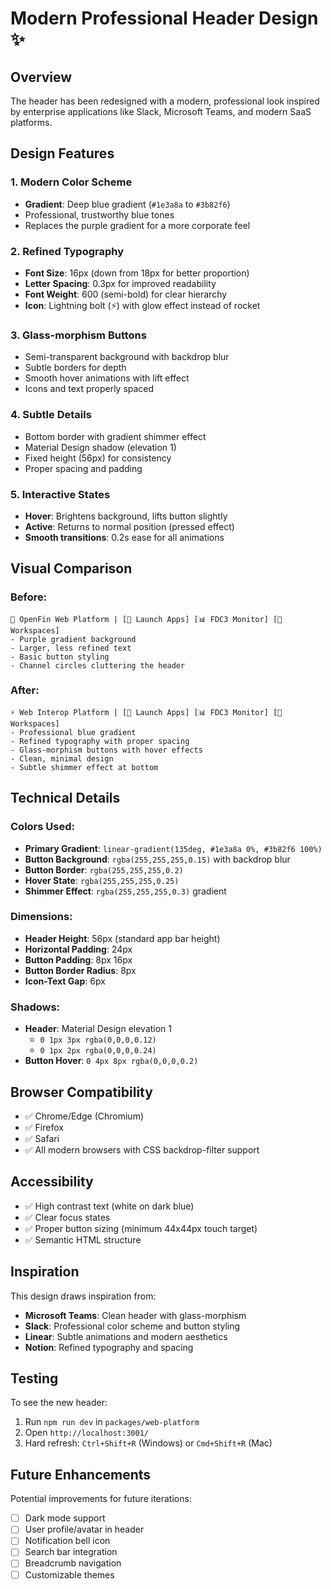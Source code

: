 # Modern Professional Header Design ✨

## Overview
The header has been redesigned with a modern, professional look inspired by enterprise applications like Slack, Microsoft Teams, and modern SaaS platforms.

## Design Features

### 1. **Modern Color Scheme**
- **Gradient**: Deep blue gradient (`#1e3a8a` to `#3b82f6`)
- Professional, trustworthy blue tones
- Replaces the purple gradient for a more corporate feel

### 2. **Refined Typography**
- **Font Size**: 16px (down from 18px for better proportion)
- **Letter Spacing**: 0.3px for improved readability
- **Font Weight**: 600 (semi-bold) for clear hierarchy
- **Icon**: Lightning bolt (⚡) with glow effect instead of rocket

### 3. **Glass-morphism Buttons**
- Semi-transparent background with backdrop blur
- Subtle borders for depth
- Smooth hover animations with lift effect
- Icons and text properly spaced

### 4. **Subtle Details**
- Bottom border with gradient shimmer effect
- Material Design shadow (elevation 1)
- Fixed height (56px) for consistency
- Proper spacing and padding

### 5. **Interactive States**
- **Hover**: Brightens background, lifts button slightly
- **Active**: Returns to normal position (pressed effect)
- **Smooth transitions**: 0.2s ease for all animations

## Visual Comparison

### Before:
```
🚀 OpenFin Web Platform | [📱 Launch Apps] [📊 FDC3 Monitor] [💼 Workspaces]
- Purple gradient background
- Larger, less refined text
- Basic button styling
- Channel circles cluttering the header
```

### After:
```
⚡ Web Interop Platform | [📱 Launch Apps] [📊 FDC3 Monitor] [💼 Workspaces]
- Professional blue gradient
- Refined typography with proper spacing
- Glass-morphism buttons with hover effects
- Clean, minimal design
- Subtle shimmer effect at bottom
```

## Technical Details

### Colors Used:
- **Primary Gradient**: `linear-gradient(135deg, #1e3a8a 0%, #3b82f6 100%)`
- **Button Background**: `rgba(255,255,255,0.15)` with backdrop blur
- **Button Border**: `rgba(255,255,255,0.2)`
- **Hover State**: `rgba(255,255,255,0.25)`
- **Shimmer Effect**: `rgba(255,255,255,0.3)` gradient

### Dimensions:
- **Header Height**: 56px (standard app bar height)
- **Horizontal Padding**: 24px
- **Button Padding**: 8px 16px
- **Button Border Radius**: 8px
- **Icon-Text Gap**: 6px

### Shadows:
- **Header**: Material Design elevation 1
  - `0 1px 3px rgba(0,0,0,0.12)`
  - `0 1px 2px rgba(0,0,0,0.24)`
- **Button Hover**: `0 4px 8px rgba(0,0,0,0.2)`

## Browser Compatibility
- ✅ Chrome/Edge (Chromium)
- ✅ Firefox
- ✅ Safari
- ✅ All modern browsers with CSS backdrop-filter support

## Accessibility
- ✅ High contrast text (white on dark blue)
- ✅ Clear focus states
- ✅ Proper button sizing (minimum 44x44px touch target)
- ✅ Semantic HTML structure

## Inspiration
This design draws inspiration from:
- **Microsoft Teams**: Clean header with glass-morphism
- **Slack**: Professional color scheme and button styling
- **Linear**: Subtle animations and modern aesthetics
- **Notion**: Refined typography and spacing

## Testing
To see the new header:
1. Run `npm run dev` in `packages/web-platform`
2. Open `http://localhost:3001/`
3. Hard refresh: `Ctrl+Shift+R` (Windows) or `Cmd+Shift+R` (Mac)

## Future Enhancements
Potential improvements for future iterations:
- [ ] Dark mode support
- [ ] User profile/avatar in header
- [ ] Notification bell icon
- [ ] Search bar integration
- [ ] Breadcrumb navigation
- [ ] Customizable themes
